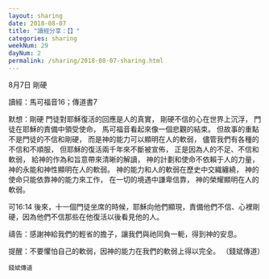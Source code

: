 ```yaml
---
layout: sharing
date: 2018-08-07
title: "讀經分享：【】"
categories: sharing
weekNum: 29
dayNum: 2
permalink: /sharing/2018-08-07-sharing.html
---
```

8月7日 剛硬

讀經：馬可福音16；傳道書7

默想：剛硬
門徒對耶穌復活的回應是人的真實，
剛硬不信的心在世界上沉浮，
門徒在耶穌的責備中領受使命，
馬可福音看起來像一個悲觀的結束。
但故事的重點不是門徒的不信和剛硬，
而是神的能力可以顯明在人的軟弱，
儘管我們有各種的不信和不順服，
但耶穌的復活兩千年來不斷被宣佈，
正是因為人的不足、不信和軟弱，
給神的作為和旨意帶來清晰的解讀，
神的計劃和使命不依賴于人的力量，
神的永能和神性顯明在人的軟弱。
神的能力和人的軟弱在歷史中交織纏繞，
神的使命只能依靠神的能力來工作，
在一切的境遇中謙卑信靠，
神的榮耀顯明在人的軟弱。

可16:14 後來，十一個門徒坐席的時候，耶穌向他們顯現，責備他們不信、心裡剛硬，因為他們不信那些在他復活以後看見他的人。

禱告：感謝神給我們的輕省的擔子，讓我們與祂同負一軛，得到神的安息。

提醒：不要懼怕自己的軟弱，因神的能力在我們的軟弱上得以完全。
（錢斌傳道）


`錢斌傳道`
